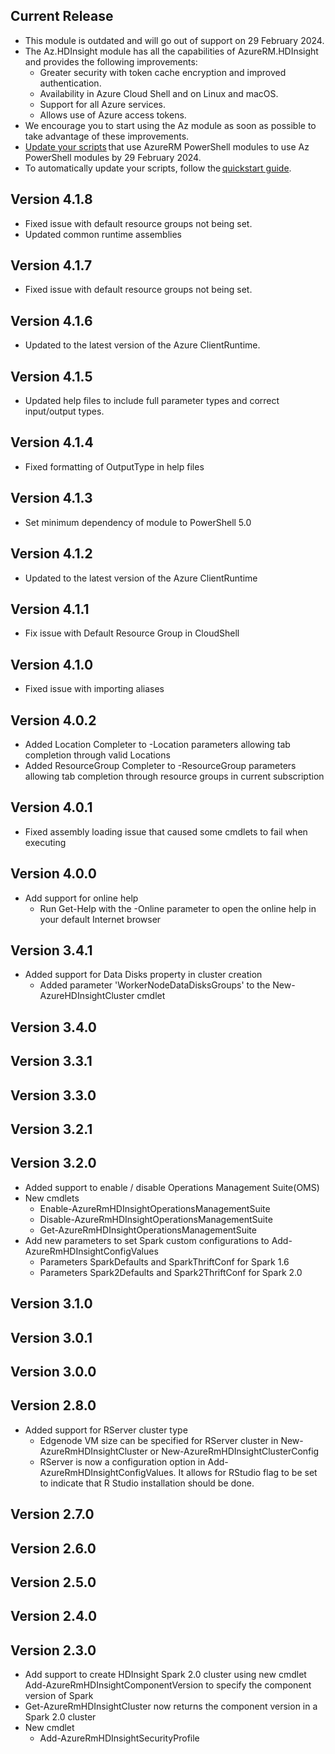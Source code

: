 ﻿<!--
    Please leave this section at the top of the change log.

    Changes for the current release should go under the section titled "Current Release", and should adhere to the following format:

    ## Current Release
    * Overview of change #1
        - Additional information about change #1
    * Overview of change #2
        - Additional information about change #2
        - Additional information about change #2
    * Overview of change #3
    * Overview of change #4
        - Additional information about change #4

    ## YYYY.MM.DD - Version X.Y.Z (Previous Release)
    * Overview of change #1
        - Additional information about change #1
-->
## Current Release
* This module is outdated and will go out of support on 29 February 2024.
* The Az.HDInsight module has all the capabilities of AzureRM.HDInsight and provides the following improvements:
    - Greater security with token cache encryption and improved authentication.
    - Availability in Azure Cloud Shell and on Linux and macOS.
    - Support for all Azure services.
    - Allows use of Azure access tokens.
* We encourage you to start using the Az module as soon as possible to take advantage of these improvements.
* [Update your scripts](https://docs.microsoft.com/powershell/azure/migrate-from-azurerm-to-az) that use AzureRM PowerShell modules to use Az PowerShell modules by 29 February 2024.
* To automatically update your scripts, follow the [quickstart guide](https://docs.microsoft.com/powershell/azure/quickstart-migrate-azurerm-to-az-automatically).

## Version 4.1.8
* Fixed issue with default resource groups not being set.
* Updated common runtime assemblies

## Version 4.1.7
* Fixed issue with default resource groups not being set.

## Version 4.1.6
* Updated to the latest version of the Azure ClientRuntime.

## Version 4.1.5
* Updated help files to include full parameter types and correct input/output types.

## Version 4.1.4
* Fixed formatting of OutputType in help files

## Version 4.1.3
* Set minimum dependency of module to PowerShell 5.0

## Version 4.1.2
* Updated to the latest version of the Azure ClientRuntime

## Version 4.1.1
* Fix issue with Default Resource Group in CloudShell

## Version 4.1.0
* Fixed issue with importing aliases

## Version 4.0.2
* Added Location Completer to -Location parameters allowing tab completion through valid Locations
* Added ResourceGroup Completer to -ResourceGroup parameters allowing tab completion through resource groups in current subscription

## Version 4.0.1
* Fixed assembly loading issue that caused some cmdlets to fail when executing

## Version 4.0.0
* Add support for online help
    - Run Get-Help with the -Online parameter to open the online help in your default Internet browser

## Version 3.4.1
* Added support for Data Disks property in cluster creation
    - Added parameter 'WorkerNodeDataDisksGroups' to the New-AzureHDInsightCluster cmdlet

## Version 3.4.0

## Version 3.3.1

## Version 3.3.0

## Version 3.2.1

## Version 3.2.0
* Added support to enable / disable Operations Management Suite(OMS)
* New cmdlets
    - Enable-AzureRmHDInsightOperationsManagementSuite
    - Disable-AzureRmHDInsightOperationsManagementSuite
    - Get-AzureRmHDInsightOperationsManagementSuite
* Add new parameters to set Spark custom configurations to Add-AzureRmHDInsightConfigValues
    - Parameters SparkDefaults and SparkThriftConf for Spark 1.6
    - Parameters Spark2Defaults and Spark2ThriftConf for Spark 2.0

## Version 3.1.0

## Version 3.0.1

## Version 3.0.0

## Version 2.8.0
* Added support for RServer cluster type
    - Edgenode VM size can be specified for RServer cluster in New-AzureRmHDInsightCluster or New-AzureRmHDInsightClusterConfig
    - RServer is now a configuration option in Add-AzureRmHDInsightConfigValues. It allows for RStudio flag to be set to indicate that R Studio installation should be done.

## Version 2.7.0

## Version 2.6.0

## Version 2.5.0

## Version 2.4.0

## Version 2.3.0
* Add support to create HDInsight Spark 2.0 cluster using new cmdlet Add-AzureRmHDInsightComponentVersion to specify the component version of Spark
* Get-AzureRmHDInsightCluster now returns the component version in a Spark 2.0 cluster
* New cmdlet
    - Add-AzureRmHDInsightSecurityProfile